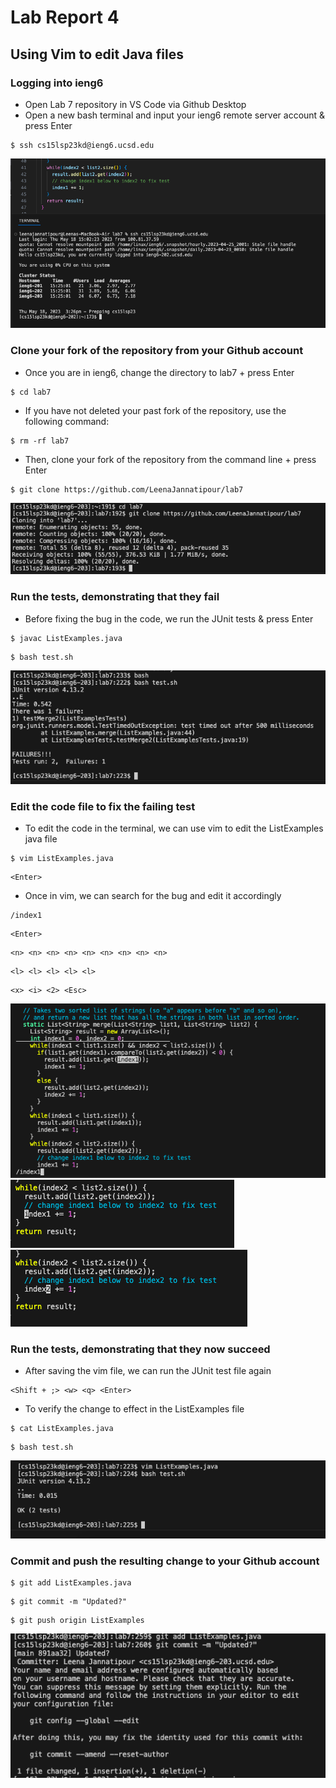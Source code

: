 # Lab Report 4
## Using Vim to edit Java files
### Logging into ieng6
- Open Lab 7 repository in VS Code via Github Desktop
- Open a new bash terminal and input your ieng6 remote server account & press Enter
```
$ ssh cs15lsp23kd@ieng6.ucsd.edu
```
![ssh remote server Login](lab7sshlogin.png)

### Clone your fork of the repository from your Github account
- Once you are in ieng6, change the directory to lab7 + press Enter
```
$ cd lab7
```
- If you have not deleted your past fork of the repository, use the following command:
```
$ rm -rf lab7
```
- Then, clone your fork of the repository from the command line + press Enter
```
$ git clone https://github.com/LeenaJannatipour/lab7
```
![Clone my fork of the repository from terminal](lab7gitclone.png)

### Run the tests, demonstrating that they fail
- Before fixing the bug in the code, we run the JUnit tests & press Enter
```
$ javac ListExamples.java
```
```
$ bash test.sh
```
![Running tests with a bug in the code](lab7testfailures.png)

### Edit the code file to fix the failing test
- To edit the code in the terminal, we can use vim to edit the ListExamples java file 
```
$ vim ListExamples.java
```
```
<Enter>
```
- Once in vim, we can search for the bug and edit it accordingly
```
/index1
```
```
<Enter>
```
```
<n> <n> <n> <n> <n> <n> <n> <n> <n>
```
```
<l> <l> <l> <l> <l>
```
```
<x> <i> <2> <Esc>
```
![After the above input, we can see the ListExamples file in the terminal](lab7vimstep1.png)
![Searching for all occurrences of index1](lab7vimstep2.png)
![After fixing the bug in the merge method](lab7vimfix.png)

### Run the tests, demonstrating that they now succeed
- After saving the vim file, we can run the JUnit test file again
```
<Shift + ;> <w> <q> <Enter>
```
- To verify the change to effect in the ListExamples file
```
$ cat ListExamples.java
```
```
$ bash test.sh
```
![Successful Test Run after fixing bug](lab7testsuccess.png)


### Commit and push the resulting change to your Github account
```
$ git add ListExamples.java
```
```
$ git commit -m "Updated?"
```
```
$ git push origin ListExamples
```
![Commit & Push to main with message via bash terminal](lab7addandcommit.png)
